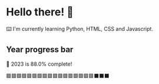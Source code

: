 # Hello there! 👋

⌨️ I'm currently learning Python, HTML, CSS and Javascript.

## Year progress bar

📅 2023 is 88.0% complete!

🟩🟩🟩🟩🟩🟩🟩🟩🟩🟩🟩🟩🟩🟩🟩🟩🟩⬛⬛⬛